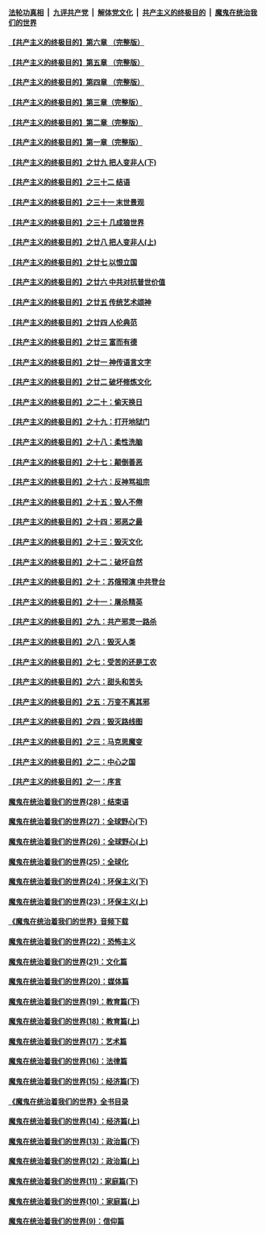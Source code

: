 ####  [法轮功真相](../../../../basic/blob/master/README.md?t=05280401) &nbsp;|&nbsp; [九评共产党](../../../../9ping.md/blob/master/README.md?t=05280401) &nbsp;|&nbsp; [解体党文化](../../../../jtdwh.md/blob/master/README.md?t=05280401)  &nbsp;|&nbsp; [共产主义的终极目的](../../../../gczydzjmd.md/blob/master/README.md?t=05280401) &nbsp;|&nbsp; [魔鬼在统治我们的世界](../../../../mgztzwmdsj.md/blob/master/README.md?t=05280401) 

#### [【共产主义的终极目的】第六章 （完整版）](../pages/nsc422/n11428913.md?t=05280401) 

#### [【共产主义的终极目的】第五章 （完整版）](../pages/nsc422/n11428912.md?t=05280401) 

#### [【共产主义的终极目的】第四章 （完整版）](../pages/nsc422/n11428907.md?t=05280401) 

#### [【共产主义的终极目的】第三章（完整版）](../pages/nsc422/n11428848.md?t=05280401) 

#### [【共产主义的终极目的】第二章（完整版）](../pages/nsc422/n11428831.md?t=05280401) 

#### [【共产主义的终极目的】第一章（完整版）](../pages/nsc422/n11417651.md?t=05280401) 

#### [【共产主义的终极目的】之廿九 把人变非人(下)](../pages/nsc422/n11344140.md?t=05280401) 

#### [【共产主义的终极目的】之三十二 结语](../pages/nsc422/n11360535.md?t=05280401) 

#### [【共产主义的终极目的】之三十一 末世景观](../pages/nsc422/n11351129.md?t=05280401) 

#### [【共产主义的终极目的】之三十 几成狼世界](../pages/nsc422/n11348280.md?t=05280401) 

#### [【共产主义的终极目的】之廿八 把人变非人(上)](../pages/nsc422/n11340492.md?t=05280401) 

#### [【共产主义的终极目的】之廿七 以恨立国](../pages/nsc422/n11336944.md?t=05280401) 

#### [【共产主义的终极目的】之廿六 中共对抗普世价值](../pages/nsc422/n11324785.md?t=05280401) 

#### [【共产主义的终极目的】之廿五 传统艺术颂神](../pages/nsc422/n11296396.md?t=05280401) 

#### [【共产主义的终极目的】之廿四 人伦典范](../pages/nsc422/n11296397.md?t=05280401) 

#### [【共产主义的终极目的】之廿三 富而有德](../pages/nsc422/n11283598.md?t=05280401) 

#### [【共产主义的终极目的】之廿一 神传语言文字](../pages/nsc422/n11263265.md?t=05280401) 

#### [【共产主义的终极目的】之廿二 破坏修炼文化](../pages/nsc422/n11245728.md?t=05280401) 

#### [【共产主义的终极目的】之二十：偷天换日](../pages/nsc422/n11238846.md?t=05280401) 

#### [【共产主义的终极目的】之十九：打开地狱门](../pages/nsc422/n11206376.md?t=05280401) 

#### [【共产主义的终极目的】之十八：柔性洗脑](../pages/nsc422/n11199994.md?t=05280401) 

#### [【共产主义的终极目的】之十七：颠倒善恶](../pages/nsc422/n11179782.md?t=05280401) 

#### [【共产主义的终极目的】之十六：反神骂祖宗](../pages/nsc422/n11166798.md?t=05280401) 

#### [【共产主义的终极目的】之十五：毁人不倦](../pages/nsc422/n11166792.md?t=05280401) 

#### [【共产主义的终极目的】之十四：邪恶之最](../pages/nsc422/n11150249.md?t=05280401) 

#### [【共产主义的终极目的】之十三：毁灭文化](../pages/nsc422/n11135227.md?t=05280401) 

#### [【共产主义的终极目的】之十二：破坏自然](../pages/nsc422/n11135214.md?t=05280401) 

#### [【共产主义的终极目的】之十：苏俄预演 中共登台](../pages/nsc422/n11118424.md?t=05280401) 

#### [【共产主义的终极目的】之十一：屠杀精英](../pages/nsc422/n11118442.md?t=05280401) 

#### [【共产主义的终极目的】之九：共产邪灵一路杀](../pages/nsc422/n11114139.md?t=05280401) 

#### [【共产主义的终极目的】之八：毁灭人类](../pages/nsc422/n11108503.md?t=05280401) 

#### [【共产主义的终极目的】之七：受苦的还是工农](../pages/nsc422/n11101809.md?t=05280401) 

#### [【共产主义的终极目的】之六：甜头和苦头](../pages/nsc422/n11096971.md?t=05280401) 

#### [【共产主义的终极目的】之五：万变不离其邪](../pages/nsc422/n11091285.md?t=05280401) 

#### [【共产主义的终极目的】之四：毁灭路线图](../pages/nsc422/n11086284.md?t=05280401) 

#### [【共产主义的终极目的】之三：马克思魔变](../pages/nsc422/n11061941.md?t=05280401) 

#### [【共产主义的终极目的】之二：中心之国](../pages/nsc422/n11047728.md?t=05280401) 

#### [【共产主义的终极目的】之一：序言](../pages/nsc422/n11086077.md?t=05280401) 

#### [魔鬼在统治着我们的世界(28)：结束语](../pages/nsc422/n10936246.md?t=05280401) 

#### [魔鬼在统治着我们的世界(27)：全球野心(下)](../pages/nsc422/n10928319.md?t=05280401) 

#### [魔鬼在统治着我们的世界(26)：全球野心(上)](../pages/nsc422/n10900318.md?t=05280401) 

#### [魔鬼在统治着我们的世界(25)：全球化](../pages/nsc422/n10788205.md?t=05280401) 

#### [魔鬼在统治着我们的世界(24)：环保主义(下)](../pages/nsc422/n10695307.md?t=05280401) 

#### [魔鬼在统治着我们的世界(23)：环保主义(上)](../pages/nsc422/n10688613.md?t=05280401) 

#### [《魔鬼在统治着我们的世界》音频下载](../pages/nsc422/n10635553.md?t=05280401) 

#### [魔鬼在统治着我们的世界(22)：恐怖主义](../pages/nsc422/n10614727.md?t=05280401) 

#### [魔鬼在统治着我们的世界(21)：文化篇](../pages/nsc422/n10597706.md?t=05280401) 

#### [魔鬼在统治着我们的世界(20)：媒体篇](../pages/nsc422/n10586579.md?t=05280401) 

#### [魔鬼在统治着我们的世界(19)：教育篇(下)](../pages/nsc422/n10564808.md?t=05280401) 

#### [魔鬼在统治着我们的世界(18)：教育篇(上)](../pages/nsc422/n10526970.md?t=05280401) 

#### [魔鬼在统治着我们的世界(17)：艺术篇](../pages/nsc422/n10499093.md?t=05280401) 

#### [魔鬼在统治着我们的世界(16)：法律篇](../pages/nsc422/n10485969.md?t=05280401) 

#### [魔鬼在统治着我们的世界(15)：经济篇(下)](../pages/nsc422/n10469975.md?t=05280401) 

#### [《魔鬼在统治着我们的世界》全书目录](../pages/nsc422/n10464261.md?t=05280401) 

#### [魔鬼在统治着我们的世界(14)：经济篇(上)](../pages/nsc422/n10457370.md?t=05280401) 

#### [魔鬼在统治着我们的世界(13)：政治篇(下)](../pages/nsc422/n10448270.md?t=05280401) 

#### [魔鬼在统治着我们的世界(12)：政治篇(上)](../pages/nsc422/n10444576.md?t=05280401) 

#### [魔鬼在统治着我们的世界(11)：家庭篇(下)](../pages/nsc422/n10440961.md?t=05280401) 

#### [魔鬼在统治着我们的世界(10)：家庭篇(上)](../pages/nsc422/n10435448.md?t=05280401) 

#### [魔鬼在统治着我们的世界(9)：信仰篇](../pages/nsc422/n10432159.md?t=05280401) 

